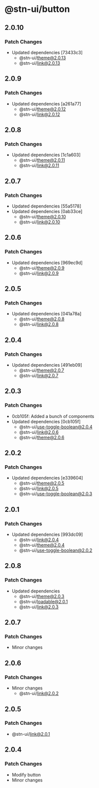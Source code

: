 # @stn-ui/button

## 2.0.10

### Patch Changes

- Updated dependencies [73433c3]
  - @stn-ui/theme@2.0.13
  - @stn-ui/link@2.0.13

## 2.0.9

### Patch Changes

- Updated dependencies [a261a77]
  - @stn-ui/theme@2.0.12
  - @stn-ui/link@2.0.12

## 2.0.8

### Patch Changes

- Updated dependencies [1c1a603]
  - @stn-ui/theme@2.0.11
  - @stn-ui/link@2.0.11

## 2.0.7

### Patch Changes

- Updated dependencies [55a5178]
- Updated dependencies [0ab33ce]
  - @stn-ui/theme@2.0.10
  - @stn-ui/link@2.0.10

## 2.0.6

### Patch Changes

- Updated dependencies [969ec9d]
  - @stn-ui/theme@2.0.9
  - @stn-ui/link@2.0.9

## 2.0.5

### Patch Changes

- Updated dependencies [041a78a]
  - @stn-ui/theme@2.0.8
  - @stn-ui/link@2.0.8

## 2.0.4

### Patch Changes

- Updated dependencies [491eb09]
  - @stn-ui/theme@2.0.7
  - @stn-ui/link@2.0.7

## 2.0.3

### Patch Changes

- 0cb105f: Added a bunch of components
- Updated dependencies [0cb105f]
  - @stn-ui/use-toggle-boolean@2.0.4
  - @stn-ui/link@2.0.6
  - @stn-ui/theme@2.0.6

## 2.0.2

### Patch Changes

- Updated dependencies [e339604]
  - @stn-ui/theme@2.0.5
  - @stn-ui/link@2.0.5
  - @stn-ui/use-toggle-boolean@2.0.3

## 2.0.1

### Patch Changes

- Updated dependencies [993dc09]
  - @stn-ui/link@2.0.4
  - @stn-ui/theme@2.0.4
  - @stn-ui/use-toggle-boolean@2.0.2

## 2.0.8

### Patch Changes

- Updated dependencies
  - @stn-ui/theme@2.0.3
  - @stn-ui/loadable@2.0.1
  - @stn-ui/link@2.0.3

## 2.0.7

### Patch Changes

- Minor changes

## 2.0.6

### Patch Changes

- Minor changes
  - @stn-ui/link@2.0.2

## 2.0.5

### Patch Changes

- @stn-ui/link@2.0.1

## 2.0.4

### Patch Changes

- Modify button
- Minor changes
